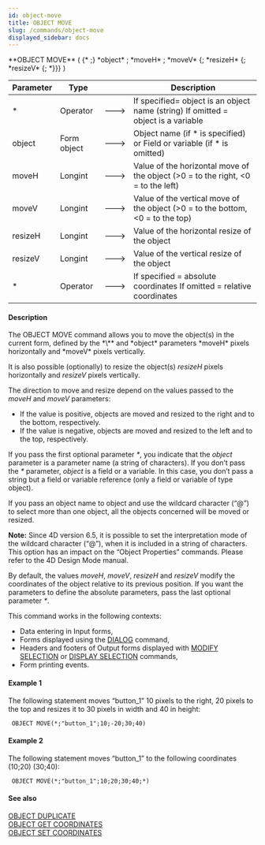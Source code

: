```yaml
---
id: object-move
title: OBJECT MOVE
slug: /commands/object-move
displayed_sidebar: docs
---
```


<!--REF #_command_.OBJECT MOVE.Syntax-->**OBJECT MOVE** ( {* ;} *object* ; *moveH* ; *moveV* {; *resizeH* {; *resizeV* {; *}}} )<!-- END REF-->
<!--REF #_command_.OBJECT MOVE.Params-->
| Parameter | Type |  | Description |
| --- | --- | --- | --- |
| * | Operator | &#x1F852; | If specified= object is an object name (string) If omitted = object is a variable |
| object | Form object | &#x1F852; | Object name (if * is specified) or Field or variable (if * is omitted) |
| moveH | Longint | &#x1F852; | Value of the horizontal move of the object (>0 = to the right, <0 = to the left) |
| moveV | Longint | &#x1F852; | Value of the vertical move of the object (>0 = to the bottom, <0 = to the top) |
| resizeH | Longint | &#x1F852; | Value of the horizontal resize of the object |
| resizeV | Longint | &#x1F852; | Value of the vertical resize of the object |
| * | Operator | &#x1F852; | If specified = absolute coordinates If omitted = relative coordinates |

<!-- END REF-->

#### Description 

<!--REF #_command_.OBJECT MOVE.Summary-->The OBJECT MOVE command allows you to move the object(s) in the current form, defined by the *\** and *object* parameters *moveH* pixels horizontally and *moveV* pixels vertically.<!-- END REF--> 

It is also possible (optionally) to resize the object(s) *resizeH* pixels horizontally and *resizeV* pixels vertically. 

The direction to move and resize depend on the values passed to the *moveH* and *moveV* parameters:

* If the value is positive, objects are moved and resized to the right and to the bottom, respectively.
* If the value is negative, objects are moved and resized to the left and to the top, respectively.

If you pass the first optional parameter *\**, you indicate that the *object* parameter is a parameter name (a string of characters). If you don’t pass the *\** parameter, *object* is a field or a variable. In this case, you don’t pass a string but a field or variable reference (only a field or variable of type object).

If you pass an object name to object and use the wildcard character (“@”) to select more than one object, all the objects concerned will be moved or resized. 

**Note:** Since 4D version 6.5, it is possible to set the interpretation mode of the wildcard character (“@”), when it is included in a string of characters. This option has an impact on the “Object Properties” commands. Please refer to the 4D Design Mode manual.

By default, the values *moveH*, *moveV*, *resizeH* and *resizeV* modify the coordinates of the object relative to its previous position. If you want the parameters to define the absolute parameters, pass the last optional parameter *\**.

This command works in the following contexts:

* Data entering in Input forms,
* Forms displayed using the [DIALOG](dialog.md) command,
* Headers and footers of Output forms displayed with [MODIFY SELECTION](modify-selection.md) or [DISPLAY SELECTION](display-selection.md) commands,
* Form printing events.

#### Example 1 

The following statement moves “button\_1” 10 pixels to the right, 20 pixels to the top and resizes it to 30 pixels in width and 40 in height: 

```4d
 OBJECT MOVE(*;"button_1";10;-20;30;40)
```

  
#### Example 2 

The following statement moves “button\_1” to the following coordinates (10;20) (30;40):

```4d
 OBJECT MOVE(*;"button_1";10;20;30;40;*)
```

#### See also 

[OBJECT DUPLICATE](object-duplicate.md)  
[OBJECT GET COORDINATES](object-get-coordinates.md)  
[OBJECT SET COORDINATES](object-set-coordinates.md)  